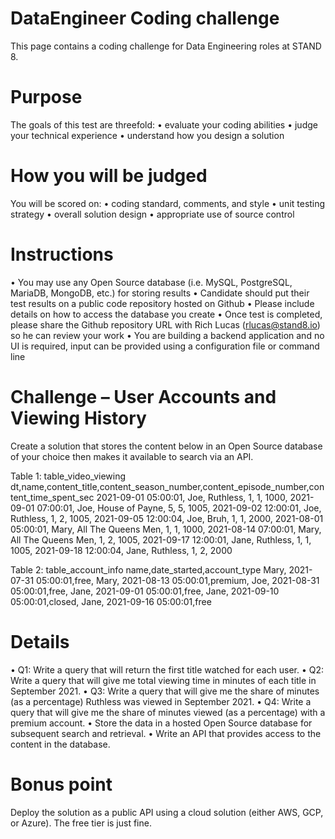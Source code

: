 # DataEngineer Coding challenge
This page contains a coding challenge for Data Engineering roles at STAND 8.

# Purpose
The goals of this test are threefold:
•	evaluate your coding abilities
•	judge your technical experience
•	understand how you design a solution

# How you will be judged
You will be scored on:
•	coding standard, comments, and style
•	unit testing strategy
•	overall solution design
•	appropriate use of source control
 # Instructions
•	You may use any Open Source database (i.e. MySQL, PostgreSQL, MariaDB, MongoDB, etc.) for storing results 
•	Candidate should put their test results on a public code repository hosted on Github
•	Please include details on how to access the database you create
•	Once test is completed, please share the Github repository URL with Rich Lucas (rlucas@stand8.io) so he can review your work
•	You are building a backend application and no UI is required, input can be provided using a configuration file or command line

# Challenge – User Accounts and Viewing History
Create a solution that stores the content below in an Open Source database of your choice then makes it available to search via an API.

Table 1: table_video_viewing
dt,name,content_title,content_season_number,content_episode_number,content_time_spent_sec
 2021-09-01 05:00:01, Joe, Ruthless, 1, 1, 1000,
 2021-09-01 07:00:01, Joe, House of Payne, 5, 5, 1005,
 2021-09-02 12:00:01, Joe, Ruthless, 1, 2, 1005,
 2021-09-05 12:00:04, Joe, Bruh, 1, 1, 2000,
 2021-08-01 05:00:01, Mary, All The Queens Men, 1, 1, 1000,
 2021-08-14 07:00:01, Mary, All The Queens Men, 1, 2, 1005,
 2021-09-17 12:00:01, Jane, Ruthless, 1, 1, 1005,
 2021-09-18 12:00:04, Jane, Ruthless, 1, 2, 2000

Table 2: table_account_info
 name,date_started,account_type
 Mary, 2021-07-31 05:00:01,free,
 Mary, 2021-08-13 05:00:01,premium,
 Joe, 2021-08-31 05:00:01,free,
 Jane, 2021-09-01 05:00:01,free,
 Jane, 2021-09-10 05:00:01,closed,
 Jane, 2021-09-16 05:00:01,free

# Details
•	Q1: Write a query that will return the first title watched for each user.
•	Q2: Write a query that will give me total viewing time in minutes of each title in September 2021.
•	Q3: Write a query that will give me the share of minutes (as a percentage) Ruthless was viewed in September 2021.
•	Q4: Write a query that will give me the share of minutes viewed (as a percentage) with a premium account.
•	Store the data in a hosted Open Source database for subsequent search and retrieval. 
•	Write an API that provides access to the content in the database. 

# Bonus point
Deploy the solution as a public API using a cloud solution (either AWS, GCP, or Azure). The free tier is just fine.


